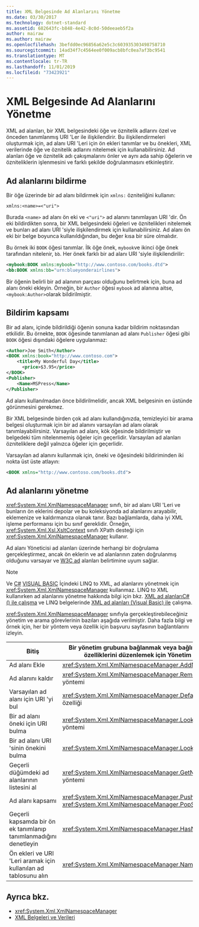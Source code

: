 ```yaml
---
title: XML Belgesinde Ad Alanlarını Yönetme
ms.date: 03/30/2017
ms.technology: dotnet-standard
ms.assetid: 682643fc-b848-4e42-8c0d-50deeaeb5f2a
author: mairaw
ms.author: mairaw
ms.openlocfilehash: 3befdd0ec96856a62e5c3c603935303498758710
ms.sourcegitcommit: 14ad34f7c4564ee0f009acb8bfc0ea7af3bc9541
ms.translationtype: MT
ms.contentlocale: tr-TR
ms.lasthandoff: 11/01/2019
ms.locfileid: "73423921"
---
```

# <a name="managing-namespaces-in-an-xml-document"></a>XML Belgesinde Ad Alanlarını Yönetme
XML ad alanları, bir XML belgesindeki öğe ve öznitelik adlarını özel ve önceden tanımlanmış URI 'Ler ile ilişkilendirir. Bu ilişkilendirmeleri oluşturmak için, ad alanı URI 'Leri için ön ekleri tanımlar ve bu önekleri, XML verilerinde öğe ve öznitelik adlarını nitelemek için kullanabilirsiniz. Ad alanları öğe ve öznitelik adı çakışmalarını önler ve aynı ada sahip öğelerin ve özniteliklerin işlenmesini ve farklı şekilde doğrulanmasını etkinleştirir.  
  
<a name="declare"></a>   
## <a name="declaring-namespaces"></a>Ad alanlarını bildirme  
 Bir öğe üzerinde bir ad alanı bildirmek için `xmlns:` özniteliğini kullanın:  
  
 `xmlns:<name>=<"uri">`  
  
 Burada `<name>` ad alanı ön eki ve `<"uri">` ad alanını tanımlayan URI 'dir. Ön eki bildirdikten sonra, bir XML belgesindeki öğeleri ve öznitelikleri nitelemek ve bunları ad alanı URI 'siyle ilişkilendirmek için kullanabilirsiniz. Ad alanı ön eki bir belge boyunca kullanıldığından, bu değer kısa bir süre olmalıdır.  
  
 Bu örnek iki `BOOK` öğesi tanımlar. İlk öğe önek, `mybook`ve ikinci öğe önek tarafından nitelenir, `bb`. Her önek farklı bir ad alanı URI 'siyle ilişkilendirilir:  
  
```xml  
<mybook:BOOK xmlns:mybook="http://www.contoso.com/books.dtd">  
<bb:BOOK xmlns:bb="urn:blueyonderairlines">  
```  
  
 Bir öğenin belirli bir ad alanının parçası olduğunu belirtmek için, buna ad alanı öneki ekleyin. Örneğin, bir `Author` öğesi `mybook` ad alanına aitse, `<mybook:Author>`olarak bildirilmiştir.  
  
<a name="scope"></a>   
## <a name="declaration-scope"></a>Bildirim kapsamı  
 Bir ad alanı, içinde bildirildiği öğenin sonuna kadar bildirim noktasından etkilidir. Bu örnekte, `BOOK` öğesinde tanımlanan ad alanı `Publisher` öğesi gibi `BOOK` öğesi dışındaki öğelere uygulanmaz:  
  
```xml  
<Author>Joe Smith</Author>  
<BOOK xmlns:book="http://www.contoso.com">  
    <title>My Wonderful Day</title>  
      <price>$3.95</price>  
</BOOK>  
<Publisher>  
    <Name>MSPress</Name>  
</Publisher>  
```  
  
 Ad alanı kullanılmadan önce bildirilmelidir, ancak XML belgesinin en üstünde görünmesini gerekmez.  
  
 Bir XML belgesinde birden çok ad alanı kullandığınızda, temizleyici bir arama belgesi oluşturmak için bir ad alanını varsayılan ad alanı olarak tanımlayabilirsiniz. Varsayılan ad alanı, kök öğesinde bildirilmiştir ve belgedeki tüm nitelenmemiş öğeler için geçerlidir. Varsayılan ad alanları özniteliklere değil yalnızca öğeler için geçerlidir.  
  
 Varsayılan ad alanını kullanmak için, öneki ve öğesindeki bildiriminden iki nokta üst üste atlayın:  
  
```xml  
<BOOK xmlns="http://www.contoso.com/books.dtd">  
```  
  
## <a name="managing-namespaces"></a>Ad alanlarını yönetme  
 <xref:System.Xml.XmlNamespaceManager> sınıfı, bir ad alanı URI 'Leri ve bunların ön eklerini depolar ve bu koleksiyonda ad alanlarını arayabilir, eklemenize ve kaldırmanıza olanak tanır. Bazı bağlamlarda, daha iyi XML işleme performansı için bu sınıf gereklidir. Örneğin, <xref:System.Xml.Xsl.XsltContext> sınıfı XPath desteği için <xref:System.Xml.XmlNamespaceManager> kullanır.  
  
 Ad alanı Yöneticisi ad alanları üzerinde herhangi bir doğrulama gerçekleştirmez, ancak ön eklerin ve ad alanlarının zaten doğrulanmış olduğunu varsayar ve [W3C ad](https://www.w3.org/TR/REC-xml-names/) alanları belirtimine uyum sağlar.  
  
> [!NOTE]
> Ve [C#](../../../csharp/programming-guide/concepts/linq/linq-to-xml-overview.md) [VISUAL BASIC](../../../visual-basic/programming-guide/concepts/linq/linq-to-xml.md) İçindeki LINQ to XML, ad alanlarını yönetmek için <xref:System.Xml.XmlNamespaceManager> kullanmaz. LINQ to XML kullanırken ad alanlarını yönetme hakkında bilgi için bkz. [XML ad alanlarıC#() ile çalışma](../../../csharp/programming-guide/concepts/linq/namespaces-overview-linq-to-xml.md) ve LINQ belgelerinde [XML ad alanları (Visual Basic) ile](../../../visual-basic/programming-guide/concepts/linq/working-with-xml-namespaces.md) çalışma.  
  
 <xref:System.Xml.XmlNamespaceManager> sınıfıyla gerçekleştirebileceğiniz yönetim ve arama görevlerinin bazıları aşağıda verilmiştir. Daha fazla bilgi ve örnek için, her bir yöntem veya özellik için başvuru sayfasının bağlantılarını izleyin.  
  
|Bitiş|Bir yönetim grubuna bağlanmak veya bağlı bir yönetim grubunun özelliklerini düzenlemek için Yönetim çalışma alanında|  
|--------|---------|  
|Ad alanı Ekle|<xref:System.Xml.XmlNamespaceManager.AddNamespace%2A> yöntemi|  
|Ad alanını kaldır|<xref:System.Xml.XmlNamespaceManager.RemoveNamespace%2A> yöntemi|  
|Varsayılan ad alanı için URI 'yi bul|<xref:System.Xml.XmlNamespaceManager.DefaultNamespace%2A> özelliği|  
|Bir ad alanı öneki için URI bulma|<xref:System.Xml.XmlNamespaceManager.LookupNamespace%2A> yöntemi|  
|Bir ad alanı URI 'sinin önekini bulma|<xref:System.Xml.XmlNamespaceManager.LookupPrefix%2A> yöntemi|  
|Geçerli düğümdeki ad alanlarının listesini al|<xref:System.Xml.XmlNamespaceManager.GetNamespacesInScope%2A> yöntemi|  
|Ad alanı kapsamı|<xref:System.Xml.XmlNamespaceManager.PushScope%2A> ve <xref:System.Xml.XmlNamespaceManager.PopScope%2A> yöntemleri|  
|Geçerli kapsamda bir ön ek tanımlanıp tanımlanmadığını denetleyin|<xref:System.Xml.XmlNamespaceManager.HasNamespace%2A> yöntemi|  
|Ön ekleri ve URI 'Leri aramak için kullanılan ad tablosunu alın|<xref:System.Xml.XmlNamespaceManager.NameTable%2A> özelliği|  
  
## <a name="see-also"></a>Ayrıca bkz.

- <xref:System.Xml.XmlNamespaceManager>
- [XML Belgeleri ve Verileri](../../../../docs/standard/data/xml/index.md)

